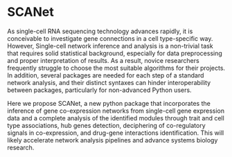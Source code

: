 # SCANet

As single-cell RNA sequencing technology advances rapidly, it is conceivable to investigate gene connections in a cell type-specific way. However, Single-cell network inference and analysis is a non-trivial task that requires solid statistical background, especially for data preprocessing and proper interpretation of results. As a result, novice researchers frequently struggle to choose the most suitable algorithms for their projects. In addition, several packages are needed for each step of a standard network analysis, and their distinct syntaxes can hinder interoperability between packages, particularly for non-advanced Python users.

Here we propose SCANet, a new python package that incorporates the inference of gene co-expression networks from single-cell gene expression data and a complete analysis of the identified modules through trait and cell type associations, hub genes detection, deciphering of co-regulatory signals in co-expression, and drug-gene interactions identification. This will likely accelerate network analysis pipelines and advance systems biology research.
